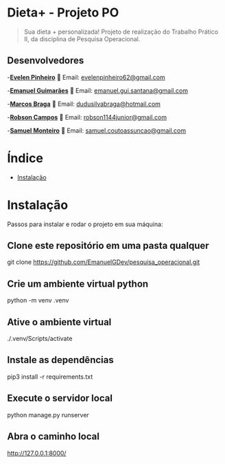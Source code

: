 # Dieta+ - Projeto PO
> Sua dieta + personalizada! Projeto de realização do Trabalho Prático II, da disciplina de Pesquisa Operacional.

## Desenvolvedores

-[**Evelen Pinheiro**](https://github.com/EveeOliveira)
📧 Email: evelenpinheiro62@gmail.com

-[**Emanuel Guimarães**](https://github.com/EveeOliveira)
📧 Email: emanuel.gui.santana@gmail.com

-[**Marcos Braga**](https://github.com/EveeOliveira)
📧 Email: dudusilvabraga@hotmail.com

-[**Robson Campos**](https://github.com/EveeOliveira)
📧 Email: robson1144junior@gmail.com

-[**Samuel Monteiro**](https://github.com/EveeOliveira)
📧 Email: samuel.coutoassuncao@gmail.com

# Índice
- [Instalação](#instalação)

# Instalação
Passos para instalar e rodar o projeto em sua máquina:

## Clone este repositório em uma pasta qualquer
git clone https://github.com/EmanuelGDev/pesquisa_operacional.git

## Crie um ambiente virtual python
python -m venv .venv

## Ative o ambiente virtual
./.venv/Scripts/activate

## Instale as dependências
pip3 install -r requirements.txt

## Execute o servidor local
python manage.py runserver

## Abra o caminho local
http://127.0.0.1:8000/